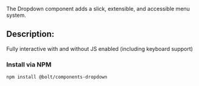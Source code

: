 The Dropdown component adds a slick, extensible, and accessible menu system.

## Description:
Fully interactive with and without JS enabled (including keyboard support)

### Install via NPM
```
npm install @bolt/components-dropdown
```